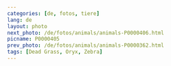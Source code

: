 ```yaml
---
categories: [de, fotos, tiere]
lang: de
layout: photo
next_photo: /de/fotos/animals/animals-P0000406.html
picname: P0000405
prev_photo: /de/fotos/animals/animals-P0000362.html
tags: [Dead Grass, Oryx, Zebra]
---
```

